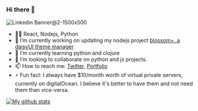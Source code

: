 ### Hi there 👋
![Linkedin Banner@2-1500x500](https://user-images.githubusercontent.com/12976451/141998454-60deb737-01bb-44c9-87ff-ad999b0329e7.png)


<!--
**BleedingEffigy/BleedingEffigy** is a ✨ _special_ ✨ repository because its `README.md` (this file) appears on your GitHub profile.

Here are some ideas to get you started:



- 🤔 I’m looking for help with ...
- 💬 Ask me about ...
- 😄 Pronouns: ...
-->
- 🤹‍♂️ React, Nodejs, Python 
- 🔭 I’m currently working on updating my nodejs project [blossom+, a daisyUI theme manager](https://blossomplus.netlify.app/)
- 🌱 I’m currently learning python and clojure
- 👯 I’m looking to collaborate on python and js projects.
- 📫 How to reach me: [Twitter](https://twitter.com/bleedingeffigy), [Portfolio](https://www.ahernandez.dev/)
- ⚡ Fun fact: I always have $10/month worth of virtual private servers, currently on digitalOcean.
I believe it's better to have them and not need them than vice-versa.

[![My github stats](https://github-readme-stats.vercel.app/api?username=bleedingeffigy&show_icons=true&theme=highcontrast)](https://github.com/anuraghazra/github-readme-stats)
